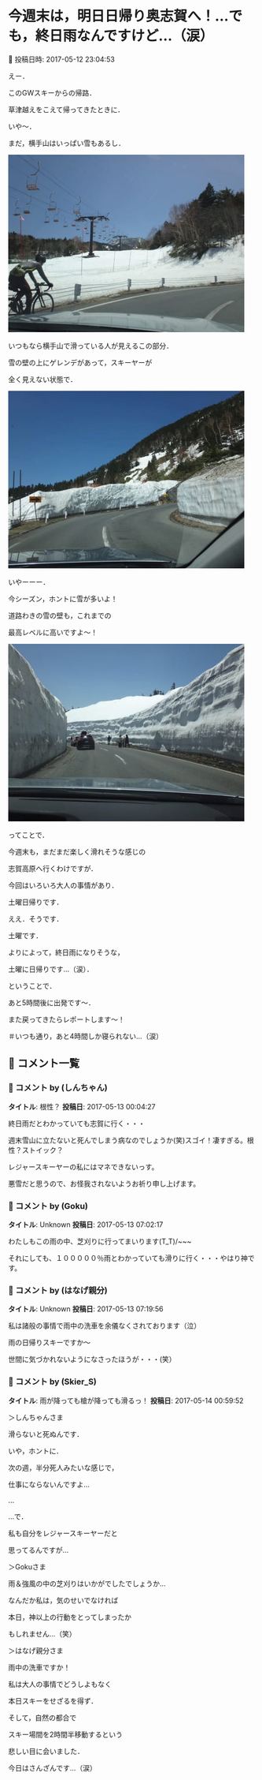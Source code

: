 # 今週末は，明日日帰り奥志賀へ！…でも，終日雨なんですけど…（涙）

📅 投稿日時: 2017-05-12 23:04:53

えー．


このGWスキーからの帰路．


草津越えをこえて帰ってきたときに．





いや～．


まだ，横手山はいっぱい雪もあるし．




![92ba864fc0eaba9e40342061c1a7ae91.jpg](images/92ba864fc0eaba9e40342061c1a7ae91.jpg)







いつもなら横手山で滑っている人が見えるこの部分．


雪の壁の上にゲレンデがあって，スキーヤーが


全く見えない状態で．




![97c747d672c6c70f1ccdbea4cc7fc76b.jpg](images/97c747d672c6c70f1ccdbea4cc7fc76b.jpg)




いやーーー．


今シーズン，ホントに雪が多いよ！





道路わきの雪の壁も，これまでの


最高レベルに高いですよ～！




![415500bccfe3d2eed8f5ef8b2cfac407.jpg](images/415500bccfe3d2eed8f5ef8b2cfac407.jpg)







ってことで．


今週末も，まだまだ楽しく滑れそうな感じの


志賀高原へ行くわけですが．





今回はいろいろ大人の事情があり．


土曜日帰りです．





ええ．そうです．


土曜です．


よりによって，終日雨になりそうな，


土曜に日帰りです…（涙）．





ということで．


あと5時間後に出発です～．


また戻ってきたらレポートします～！





＃いつも通り，あと4時間しか寝られない…（涙）

## 💬 コメント一覧

### 💬 コメント by (しんちゃん)
**タイトル**: 根性？
**投稿日**: 2017-05-13 00:04:27

終日雨だとわかっていても志賀に行く・・・

週末雪山に立たないと死んでしまう病なのでしょうか(笑)スゴイ！凄すぎる。根性？ストイック？

レジャースキーヤーの私にはマネできないっす。

悪雪だと思うので、お怪我されないようお祈り申し上げます。

### 💬 コメント by (Goku)
**タイトル**: Unknown
**投稿日**: 2017-05-13 07:02:17

わたしもこの雨の中、芝刈りに行ってまいります(T_T)/~~~



それにしても、１０００００％雨とわかっていても滑りに行く・・・やはり神です。

### 💬 コメント by (はなげ親分)
**タイトル**: Unknown
**投稿日**: 2017-05-13 07:19:56

私は諸般の事情で雨中の洗車を余儀なくされております（泣）

雨の日帰りスキーですか～

世間に気づかれないようになさったほうが・・・(笑）

### 💬 コメント by (Skier_S)
**タイトル**: 雨が降っても槍が降っても滑るっ！
**投稿日**: 2017-05-14 00:59:52

＞しんちゃんさま

滑らないと死ぬんです．

いや，ホントに．

次の週，半分死人みたいな感じで，

仕事にならないんですよ…

…

…で．

私も自分をレジャースキーヤーだと

思ってるんですが…



＞Gokuさま

雨＆強風の中の芝刈りはいかがでしたでしょうか…

なんだか私は，気のせいでなければ

本日，神以上の行動をとってしまったか

もしれません…（笑）



＞はなげ親分さま

雨中の洗車ですか！

私は大人の事情でどうしよもなく

本日スキーをせざるを得ず．

そして，自然の都合で

スキー場間を2時間半移動するという

悲しい目に会いました．

今日はさんざんです…（涙）

